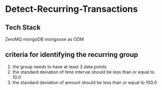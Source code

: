 # Detect-Recurring-Transactions
## Tech Stack
ZeroMQ
mongoDB
mongoose as ODM

## criteria for identifying the recurring group
1. the group needs to have at least 3 data points
2. the standard deviation of time interval should be less than or equal to 10.0
3. the standard deviation of amount should be less than or equal to 100.0
